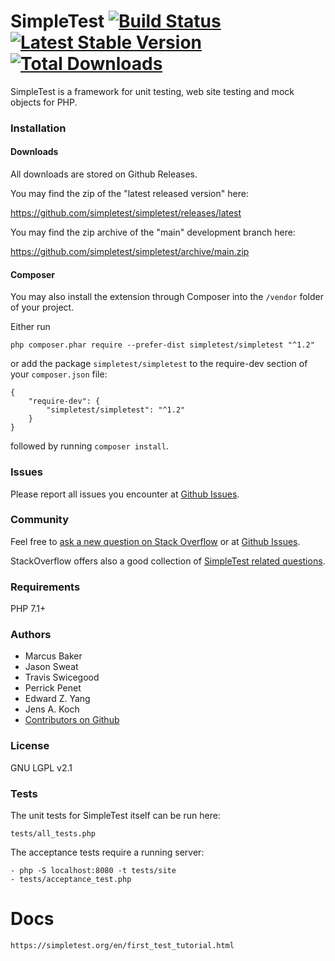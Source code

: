 SimpleTest [![Build Status](https://travis-ci.org/simpletest/simpletest.svg)](https://travis-ci.org/simpletest/simpletest) [![Latest Stable Version](https://img.shields.io/packagist/v/simpletest/simpletest.svg?style=flat-square)](https://packagist.org/packages/simpletest/simpletest) [![Total Downloads](https://img.shields.io/packagist/dt/simpletest/simpletest.svg?style=flat-square)](https://packagist.org/packages/simpletest/simpletest)
==========

SimpleTest is a framework for unit testing, web site testing and mock objects for PHP.

### Installation

#### Downloads

All downloads are stored on Github Releases.

You may find the zip of the "latest released version" here:

https://github.com/simpletest/simpletest/releases/latest

You may find the zip archive of the "main" development branch here:

https://github.com/simpletest/simpletest/archive/main.zip

#### Composer

You may also install the extension through Composer into the `/vendor` folder of your project.

Either run

    php composer.phar require --prefer-dist simpletest/simpletest "^1.2"

or add the package `simpletest/simpletest` to the require-dev section of your `composer.json` file:

    {
        "require-dev": {
            "simpletest/simpletest": "^1.2"
        }
    }

followed by running `composer install`.

### Issues

Please report all issues you encounter at [Github Issues](https://github.com/simpletest/simpletest/issues).

### Community

Feel free to [ask a new question on Stack Overflow](https://stackoverflow.com/questions/ask?tags=simpletest+php) or at [Github Issues](https://github.com/simpletest/simpletest/issues).

StackOverflow offers also a good collection of [SimpleTest related questions](https://stackoverflow.com/questions/tagged/simpletest).

### Requirements

PHP 7.1+

### Authors

- Marcus Baker
- Jason Sweat
- Travis Swicegood
- Perrick Penet
- Edward Z. Yang
- Jens A. Koch
- [Contributors on Github](https://github.com/simpletest/simpletest/graphs/contributors)

### License

GNU LGPL v2.1

### Tests

The unit tests for SimpleTest itself can be run here:

    tests/all_tests.php

The acceptance tests require a running server:

    - php -S localhost:8080 -t tests/site
    - tests/acceptance_test.php

# Docs

    https://simpletest.org/en/first_test_tutorial.html
